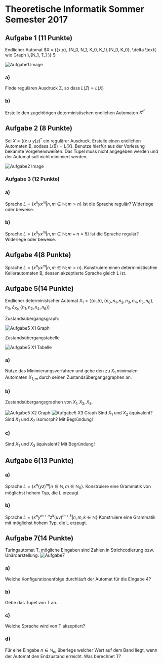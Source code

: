 # Theoretische Informatik Sommer Semester 2017

## Aufgabe 1 (11 Punkte)

Endlicher Automat $X = ({x,y\}, \{N_0, N_1, K_0, K_1\},\{N_0, K_0\}, \delta \text{ wie Graph },\{N_1, T_1 \}) $

![Aufgabe1 Image](Images/SoSe17_Aufgabe1.png)

### a) 
Finde regulären Ausdruck Z, so dass $L(Z)=L(X)$
### b)
Erstelle den zugehörigen deterministischen endlichen Automaten $X^d$.

## Aufgabe 2 (8 Punkte)

Sei $X = ((x\cup y)z)^*$ ein regulärer Ausdruck.
Erstelle einen endlichen Automaten B, sodass $L(B)=L(X)$.
Benutze hierfür aus der Vorlesung bekannte Vorgehensweißen. Das Tupel muss nicht angegeben werden und der Automat soll nicht minimiert werden.

![Aufgabe2 Image](Images/SoSe17_Aufgabe2.png)

### Aufgabe 3 (12 Punkte)

### a) 
Sprache $L= \{x^n y x^m | n,m \in \mathbb{N}; m>n \}$
Ist die Sprache regulär? Widerlege oder beweise.

### b)
Sprache $L= \{x^n y x^m | n,m \in \mathbb{N}; m+n = 5 \}$
Ist die Sprache regulär? Widerlege oder beweise.

## Aufgabe 4(8 Punkte)
Sprache $L= \{x^n y x^m | n,m \in \mathbb{N}; m>n \}$. Konstruiere einen deterministischen Kellerautomaten B, dessen akzeptierte Sprache gleich L ist.


## Aufgabe 5(14 Punkte)

Endlicher deterministscher Automat $X_1 = (\{a,b\},\{n_0,n_1,n_2,n_3,n_4,n_5,n_6\},n_0, \delta_{X_1}, \{n_1,n_2,n_4,n_6\})$


Zustandsübergangsgraph:

![Aufgabe5 X1 Graph](Images/SoSe17_Aufgabe5_1.png)


Zustandsübergangstabelle

![Aufgabe5 X1 Tabelle](Images/SoSe17_Aufgabe5_2.png)

### a)
Nutze das Minimierungsverfahren und gebe den zu $X_1$ minimalen Automaten $X_{1,m}$ durch seinen Zustandsübergangsgraphen an.

### b)
Zustandsübergangsgraphen von $X_1, X_2, X_3$.

![Aufgabe5 X2 Graph](Images/SoSe17_Aufgabe5_3.png)
![Aufgabe5 X3 Graph](Images/SoSe17_Aufgabe5_4.png)
Sind $X_1$ und $X_2$ äquivalent? Sind $X_1$ und $X_2$ isomorph? Mit Begründung!

### c)
Sind $X_1$ und $X_3$ äquivalent? Mit Begründung!

## Aufgabe 6(13 Punkte)
### a)
Sprache $L = \{x^n(yz)^m |n\in \mathbb{N}, m\in \mathbb{N}_0 \}$.
Konstruiere eine Grammatik von möglichst hohem Typ, die L erzeugt.
### b)
Sprache $L = \{x^n y^{m+n}z^k (uv)^{m+k} |n,m,k \in \mathbb{N} \}$
Konstruiere eine Grammatik mit möglichst hohem Typ, die L erzeugt.

## Aufgabe 7(14 Punkte)
Turingautomat T, mögliche Eingaben sind Zahlen in Strichcodierung bzw. Unärdarstellung.
![Aufgabe7](Images/SoSe17_Aufgabe7.png)
### a)
Welche Konfigurationenfolge durchläuft der Automat für die Eingabe 4?
### b)
Gebe das Tupel von T an.
### c)
Welche Sprache wird von T akzeptiert?
### d)
Für eine Eingabe $n \in \mathbb{N}_n$, überlege welcher Wert auf dem Band liegt, wenn der Automat den Endzustand erreicht. Was berechnet T?
